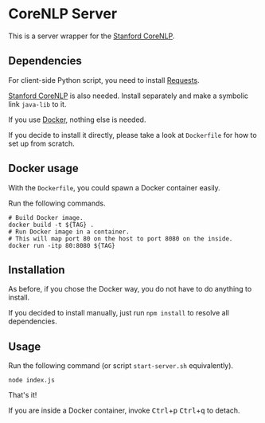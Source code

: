 # CoreNLP Server

This is a server wrapper for the [Stanford CoreNLP](http://nlp.stanford.edu/software/corenlp.shtml).

## Dependencies

For client-side Python script, you need to install [Requests](http://docs.python-requests.org/en/latest/).

[Stanford CoreNLP](http://nlp.stanford.edu/software/corenlp.shtml) is also needed. Install separately and make a symbolic link `java-lib` to it.

If you use [Docker](https://www.docker.com/), nothing else is needed.

If you decide to install it directly, please take a look at `Dockerfile` for how to set up from scratch.

## Docker usage

With the `Dockerfile`, you could spawn a Docker container easily.

Run the following commands.

    # Build Docker image.
    docker build -t ${TAG} .
    # Run Docker image in a container.
    # This will map port 80 on the host to port 8080 on the inside.
    docker run -itp 80:8080 ${TAG}

## Installation

As before, if you chose the Docker way, you do not have to do anything to install.

If you decided to install manually, just run `npm install` to resolve all dependencies.

## Usage

Run the following command (or script `start-server.sh` equivalently).

    node index.js

That's it!

If you are inside a Docker container, invoke <kbd>Ctrl</kbd>+<kbd>p</kbd> <kbd>Ctrl</kbd>+<kbd>q</kbd> to detach.
